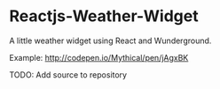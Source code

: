 # Reactjs-Weather-Widget
A little weather widget using React and Wunderground.

Example: http://codepen.io/Mythical/pen/jAgxBK

TODO: Add source to repository 
